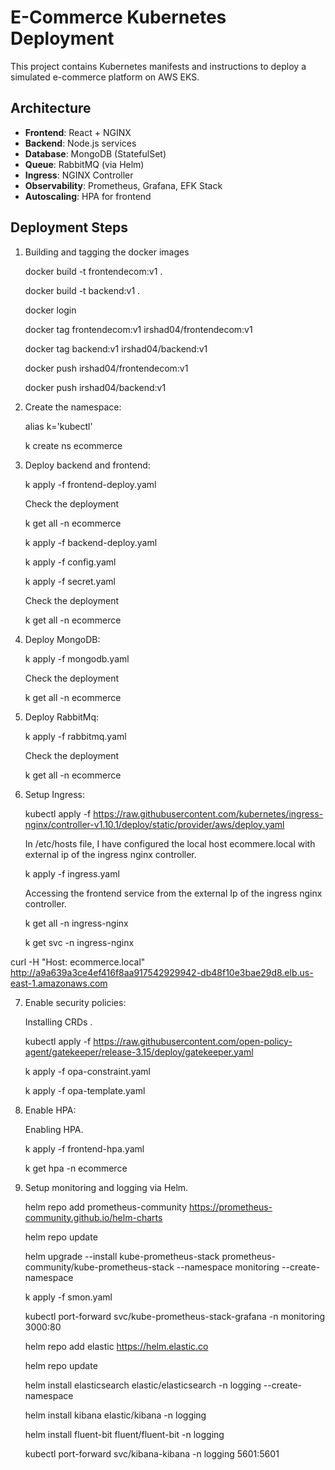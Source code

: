 # E-Commerce Kubernetes Deployment

This project contains Kubernetes manifests and instructions to deploy a simulated e-commerce platform on AWS EKS.

## Architecture

- **Frontend**: React + NGINX
- **Backend**: Node.js services
- **Database**: MongoDB (StatefulSet)
- **Queue**: RabbitMQ (via Helm)
- **Ingress**: NGINX Controller
- **Observability**: Prometheus, Grafana, EFK Stack
- **Autoscaling**: HPA for frontend

## Deployment Steps


1. Building and tagging the docker images

   docker build -t frontendecom:v1 .

   docker build -t backend:v1 .

   docker login

   docker tag frontendecom:v1 irshad04/frontendecom:v1

   docker tag backend:v1 irshad04/backend:v1

   docker push irshad04/frontendecom:v1

   docker push irshad04/backend:v1

2. Create the namespace:
   
   alias k='kubectl'

   k create ns ecommerce
   


3. Deploy backend and frontend:

   k apply -f frontend-deploy.yaml

   Check the deployment
   
   k get all -n ecommerce

   k apply -f backend-deploy.yaml

   k apply -f config.yaml

   k apply -f secret.yaml
   
   Check the deployment
   
   k get all -n ecommerce
   

4. Deploy MongoDB:
   
   k apply -f mongodb.yaml

   Check the deployment
   
   k get all -n ecommerce

5. Deploy RabbitMq:
  
   k apply -f rabbitmq.yaml

   Check the deployment
   
   k get all -n ecommerce
  


6. Setup Ingress:
   
   kubectl apply -f https://raw.githubusercontent.com/kubernetes/ingress-nginx/controller-v1.10.1/deploy/static/provider/aws/deploy.yaml

   In /etc/hosts file, I have configured the local host ecommere.local with external ip of the ingress nginx controller.

   k apply -f ingress.yaml

   Accessing the frontend service from the external Ip of the ingress nginx controller.
  
   k get all -n ingress-nginx

   k get svc -n ingress-nginx

  curl -H "Host: ecommerce.local" http://a9a639a3ce4ef416f8aa917542929942-db48f10e3bae29d8.elb.us-east-1.amazonaws.com


7. Enable security policies:
   
   Installing CRDs .

   kubectl apply -f https://raw.githubusercontent.com/open-policy-agent/gatekeeper/release-3.15/deploy/gatekeeper.yaml

   k apply -f opa-constraint.yaml

   k apply -f opa-template.yaml

8. Enable HPA:
   
   Enabling HPA.

   k apply -f frontend-hpa.yaml

   k get hpa -n ecommerce


   

9. Setup monitoring and logging via Helm.

   helm repo add prometheus-community https://prometheus-community.github.io/helm-charts

   helm repo update

   helm upgrade --install kube-prometheus-stack prometheus-community/kube-prometheus-stack   --namespace monitoring --create-namespace

   k apply -f smon.yaml

   kubectl port-forward svc/kube-prometheus-stack-grafana -n monitoring 3000:80

   helm repo add elastic https://helm.elastic.co

   helm repo update

   helm install elasticsearch elastic/elasticsearch -n logging --create-namespace

   helm install kibana elastic/kibana -n logging

   helm install fluent-bit fluent/fluent-bit -n logging

   kubectl port-forward svc/kibana-kibana -n logging 5601:5601

